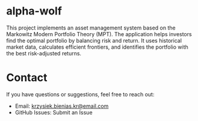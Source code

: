 # alpha-wolf
This project implements an asset management system based on the Markowitz Modern Portfolio Theory (MPT). The application helps investors find the optimal portfolio by balancing risk and return. It uses historical market data, calculates efficient frontiers, and identifies the portfolio with the best risk-adjusted returns.


# Contact
If you have questions or suggestions, feel free to reach out:
* Email: krzysiek.bienias.kr@email.com
*  GitHub Issues: Submit an Issue